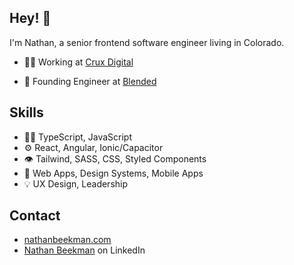 ## Hey! 👋
I'm Nathan, a senior frontend software engineer living in Colorado.

- 👨‍💻 Working at [Crux Digital](https://cruxdigital.com)

- 🧭 Founding Engineer at [Blended](https://blended.app)

## Skills
- 👨‍💻 TypeScript, JavaScript
- ⚙️ React, Angular, Ionic/Capacitor
- 👁️ Tailwind, SASS, CSS, Styled Components
- 📱 Web Apps, Design Systems, Mobile Apps
- 💡 UX Design, Leadership

## Contact
- [nathanbeekman.com](https://nathanbeekman.com)
- [Nathan Beekman](https://www.linkedin.com/in/nathanbeekman/) on LinkedIn
